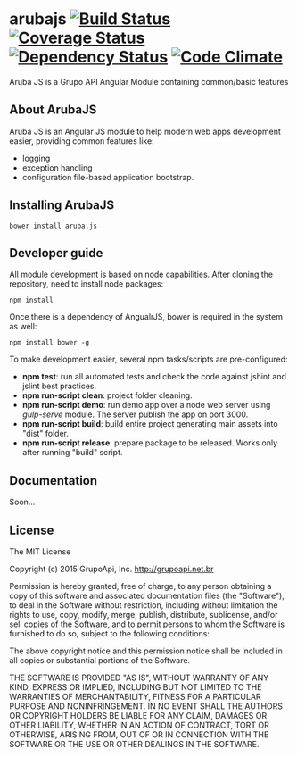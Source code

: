 # arubajs [![Build Status](https://travis-ci.org/grupoapi/arubajs.svg?branch=master)](https://travis-ci.org/grupoapi/arubajs) [![Coverage Status](https://coveralls.io/repos/grupoapi/arubajs/badge.svg?branch=master)](https://coveralls.io/r/grupoapi/arubajs?branch=master) [![Dependency Status](https://david-dm.org/grupoapi/arubajs.svg)](https://david-dm.org/) [![Code Climate](https://codeclimate.com/github/grupoapi/arubajs/badges/gpa.svg)](https://codeclimate.com/github/grupoapi/arubajs)
Aruba JS is a Grupo API Angular Module containing common/basic features

## About ArubaJS

Aruba JS is an Angular JS module to help modern web apps development easier, providing common features like:

* logging
* exception handling
* configuration file-based application bootstrap.

## Installing ArubaJS
	bower install aruba.js

## Developer guide

All module development is based on node capabilities. After cloning  the repository, need to install node packages:

	npm install

Once there is a dependency of AngualrJS, bower is required in the system as well:

	npm install bower -g

To make development easier, several npm tasks/scripts are pre-configured:

* __npm test__: run all automated tests and check the code against jshint and jslint best practices.
* __npm run-script clean__: project folder cleaning.
* __npm run-script demo__: run demo app over a node web server using _gulp-serve_ module. The server publish the app on port 3000.
* __npm run-script build__: build entire project generating main assets into "dist" folder.
* __npm run-script release__: prepare package to be released. Works only after running "build" script.

## Documentation

Soon...

## License

The MIT License

Copyright (c) 2015 GrupoApi, Inc. http://grupoapi.net.br

Permission is hereby granted, free of charge, to any person obtaining a copy
of this software and associated documentation files (the "Software"), to deal
in the Software without restriction, including without limitation the rights
to use, copy, modify, merge, publish, distribute, sublicense, and/or sell
copies of the Software, and to permit persons to whom the Software is
furnished to do so, subject to the following conditions:

The above copyright notice and this permission notice shall be included in
all copies or substantial portions of the Software.

THE SOFTWARE IS PROVIDED "AS IS", WITHOUT WARRANTY OF ANY KIND, EXPRESS OR
IMPLIED, INCLUDING BUT NOT LIMITED TO THE WARRANTIES OF MERCHANTABILITY,
FITNESS FOR A PARTICULAR PURPOSE AND NONINFRINGEMENT. IN NO EVENT SHALL THE
AUTHORS OR COPYRIGHT HOLDERS BE LIABLE FOR ANY CLAIM, DAMAGES OR OTHER
LIABILITY, WHETHER IN AN ACTION OF CONTRACT, TORT OR OTHERWISE, ARISING FROM,
OUT OF OR IN CONNECTION WITH THE SOFTWARE OR THE USE OR OTHER DEALINGS IN
THE SOFTWARE.
